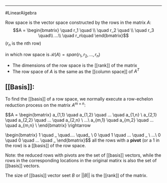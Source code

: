 ----
#LinearAlgebra 

Row space is the vector space constructed by the rows in the matrix $A$:
$$A = \begin{bmatrix} 
 \quad r_1 \quad \\
 \quad r_2 \quad \\
 \quad r_3 \quad\\
 ...\\
 \quad r_n\quad
\end{bmatrix}$$
($r_n$ is the nth row)

in which row space is $\mathcal{R}(A) = span({r_1, r_2, ... , r_n})$    

- The dimensions of the row space is the [[rank]] of the matrix 
- The row space of $A$ is the same as the [[column space]] of $A^T$ 

## [[Basis]]:

To find the [[basis]] of a row space, we normally execute a row-echelon reduction process on the matrix $A^{m \times n}$:

$$A = \begin{bmatrix} 
a_{1,1} \quad a_{1,2} \quad ... \quad a_{1,n} \\
a_{2,1} \quad a_{2,2} \quad ... \quad a_{2,n} \\
...\\
a_{m,1} \quad a_{m,2} \quad ... \quad a_{m,n} \\
\end{bmatrix}
\rightarrow

\begin{bmatrix} 
1 \quad \_ \quad.... \quad\_ \\
0 \quad 1 \quad ... \quad \_ \\
...\\
0 \quad 0 \quad ... \quad \_
\end{bmatrix}$$
all the rows with a **pivot** (or a 1 in the row) is a [[basis]] of the row space.

Note: the reduced rows with pivots are the set of [[basis]] vectors, while the rows in the corresponding locations in the original matirx is also the set of [[basis]] vectors.

The size of [[basis]] vector seet $B$ or $||B||$ is the [[rank]] of the matrix. 
